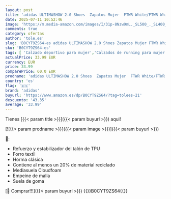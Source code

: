 ```yaml
---
layout: post
title: 'adidas ULTIMASHOW 2.0 Shoes  Zapatos Mujer  FTWR White/FTWR White/Grey Two  40 2/3 EU'
date: 2025-07-11 10:52:46
image: 'https://m.media-amazon.com/images/I/31p-8Nzw9mL._SL500_._SL400_.jpg'
comments: true
category: ofertas
author: 'tole.es'
slug: 'B0CYT9ZS64-es adidas ULTIMASHOW 2.0 Shoes Zapatos Mujer FTWR White/FTWR...'
sku: 'B0CYT9ZS64-es'
tags: [ 'Calzado deportivo para mujer','Calzados de running para mujer','Calzados para correr en asfalto para mujer','Moda','Moda Mujer','Zapatillas deportivas y de moda para mujer','Zapatos para mujer','adidas','zapatos','🇪🇸', ]
actualPrice: 33.99 EUR
currency: EUR
price: 33.99
comparePrice: 60.0 EUR
prodname: 'adidas ULTIMASHOW 2.0 Shoes  Zapatos Mujer  FTWR White/FTWR White/Grey Two  40 2/3 EU'
country: 'es'
flag: '🇪🇸'
brand: 'adidas'
buyurl: 'https://www.amazon.es/dp/B0CYT9ZS64/?tag=tolees-21'
descuento: '43.35'
average: '33.99'
---
```


Tienes [{{< param title >}}]({{< param buyurl >}}) aqui!

[![{{< param prodname >}}]({{< param image >}})]({{< param buyurl >}})

🔎:

- Refuerzo y estabilizador del talón de TPU
- Forro textil
- Horma clásica
- Contiene al menos un 20% de material reciclado
- Mediasuela Cloudfoam
- Empeine de malla
- Suela de goma

[🛒 Comprar!!!]({{< param buyurl >}})
{{<world>}}B0CYT9ZS64{{</world>}}
